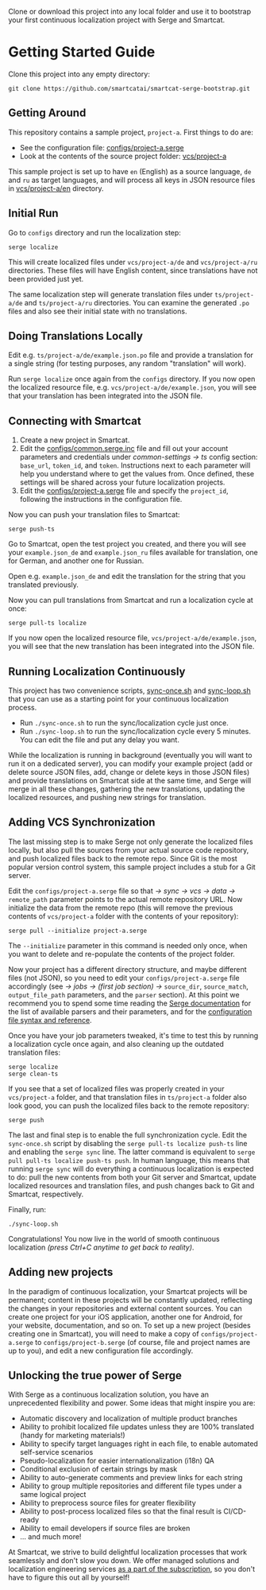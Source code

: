 Clone or download this project into any local folder and use it to bootstrap your first continuous localization project with Serge and Smartcat.

# Getting Started Guide

Clone this project into any empty directory:

```
git clone https://github.com/smartcatai/smartcat-serge-bootstrap.git
```

## Getting Around

This repository contains a sample project, `project-a`. First things to do are:

-   See the configuration file: [configs/project-a.serge](configs/project-a.serge)
-   Look at the contents of the source project folder: [vcs/project-a](vcs/project-a)

This sample project is set up to have `en` (English) as a source language, `de` and `ru` as target languages, and will process all keys in JSON resource files in [vcs/project-a/en](vcs/project-a/en) directory.

## Initial Run

Go to `configs` directory and run the localization step:

```
serge localize
```

This will create localized files under `vcs/project-a/de` and `vcs/project-a/ru` directories. These files will have English content, since translations have not been provided just yet.

The same localization step will generate translation files under `ts/project-a/de` and `ts/project-a/ru` directories. You can examine the generated `.po` files and also see their initial state with no translations.

## Doing Translations Locally

Edit e.g. `ts/project-a/de/example.json.po` file and provide a translation for a single string (for testing purposes, any random "translation" will work).

Run `serge localize` once again from the `configs` directory. If you now open the localized resource file, e.g. `vcs/project-a/de/example.json`, you will see that your translation has been integrated into the JSON file.

## Connecting with Smartcat

1. Create a new project in Smartcat.
2. Edit the [configs/common.serge.inc](configs/common.serge.inc) file and fill out your account parameters and credentials under _common-settings → ts_ config section: `base_url`, `token_id`, and `token`. Instructions next to each parameter will help you understand where to get the values from. Once defined, these settings will be shared across your future localization projects.
3. Edit the [configs/project-a.serge](configs/project-a.serge) file and specify the `project_id`, following the instructions in the configuration file.

Now you can push your translation files to Smartcat:

```
serge push-ts
```

Go to Smartcat, open the test project you created, and there you will see your `example.json_de` and `example.json_ru` files available for translation, one for German, and another one for Russian.

Open e.g. `example.json_de` and edit the translation for the string that you translated previously.

Now you can pull translations from Smartcat and run a localization cycle at once:

```
serge pull-ts localize
```

If you now open the localized resource file, `vcs/project-a/de/example.json`, you will see that the new translation has been integrated into the JSON file.

## Running Localization Continuously

This project has two convenience scripts, [sync-once.sh](sync-once.sh) and [sync-loop.sh](sync-loop.sh) that you can use as a starting point for your continuous localization process.

-   Run `./sync-once.sh` to run the sync/localization cycle just once.
-   Run `./sync-loop.sh` to run the sync/localization cycle every 5 minutes. You can edit the file and put any delay you want.

While the localization is running in background (eventually you will want to run it on a dedicated server), you can modify your example project (add or delete source JSON files, add, change or delete keys in those JSON files) and provide translations on Smartcat side at the same time, and Serge will merge in all these changes, gathering the new translations, updating the localized resources, and pushing new strings for translation.

## Adding VCS Synchronization

The last missing step is to make Serge not only generate the localized files locally, but also pull the sources from your actual source code repository, and push localized files back to the remote repo. Since Git is the most popular version control system, this sample project includes a stub for a Git server.

Edit the `configs/project-a.serge` file so that _→ sync → vcs → data →_ `remote_path` parameter points to the actual remote repository URL. Now initialize the data from the remote repo (this will remove the previous contents of `vcs/project-a` folder with the contents of your repository):

```
serge pull --initialize project-a.serge
```

The `--initialize` parameter in this command is needed only once, when you want to delete and re-populate the contents of the project folder.

Now your project has a different directory structure, and maybe different files (not JSON), so you need to edit your `configs/project-a.serge` file accordingly (see _→ jobs → (first job section) →_ `source_dir`, `source_match`, `output_file_path` parameters, and the `parser` section). At this point we recommend you to spend some time reading the [Serge documentation](https://serge.io/docs/) for the list of available parsers and their parameters, and for the [configuration file syntax and reference](https://serge.io/docs/configuration-files/syntax/).

Once you have your job parameters tweaked, it's time to test this by running a localization cycle once again, and also cleaning up the outdated translation files:

```
serge localize
serge clean-ts
```

If you see that a set of localized files was properly created in your `vcs/project-a` folder, and that translation files in `ts/project-a` folder also look good, you can push the localized files back to the remote repository:

```
serge push
```

The last and final step is to enable the full synchronization cycle. Edit the `sync-once.sh` script by disabling the `serge pull-ts localize push-ts` line and enabling the `serge sync` line. The latter command is equivalent to `serge pull pull-ts localize push-ts push`. In human language, this means that running `serge sync` will do everything a continuous localization is expected to do: pull the new contents from both your Git server and Smartcat, update localized resources and translation files, and push changes back to Git and Smartcat, respectively.

Finally, run:

```
./sync-loop.sh
```

Congratulations! You now live in the world of smooth continuous localization _(press Ctrl+C anytime to get back to reality)_.

## Adding new projects

In the paradigm of continuous localization, your Smartcat projects will be permanent; content in these projects will be constantly updated, reflecting the changes in your repositories and external content sources. You can create one project for your iOS application, another one for Android, for your website, documentation, and so on. To set up a new project (besides creating one in Smartcat), you will need to make a copy of `configs/project-a.serge` to `configs/project-b.serge` (of course, file and project names are up to you), and edit a new configuration file accordingly.

## Unlocking the true power of Serge

With Serge as a continuous localization solution, you have an unprecedented flexibility and power. Some ideas that might inspire you are:

-   Automatic discovery and localization of multiple product branches
-   Ability to prohibit localized file updates unless they are 100% translated (handy for marketing materials!)
-   Ability to specify target languages right in each file, to enable automated self-service scenarios
-   Pseudo-localization for easier internationalization (i18n) QA
-   Conditional exclusion of certain strings by mask
-   Ability to auto-generate comments and preview links for each string
-   Ability to group multiple repositories and different file types under a same logical project
-   Ability to preprocess source files for greater flexibility
-   Ability to post-process localized files so that the final result is CI/CD-ready
-   Ability to email developers if source files are broken
-   ... and much more!

At Smartcat, we strive to build delightful localization processes that work seamlessly and don't slow you down. We offer managed solutions and localization engineering services [as a part of the subscription](https://www.smartcat.ai/pricing/), so you don't have to figure this out all by yourself!</p>

